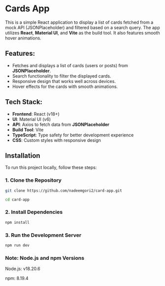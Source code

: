 # Cards App

This is a simple React application to display a list of cards fetched from a mock API (JSONPlaceholder) and filtered based on a search query. The app utilizes **React**, **Material UI**, and **Vite** as the build tool. It also features smooth hover animations.

## Features:
- Fetches and displays a list of cards (users or posts) from **JSONPlaceholder**.
- Search functionality to filter the displayed cards.
- Responsive design that works well across devices.
- Hover effects for the cards with smooth animations.

## Tech Stack:
- **Frontend**: React (v18+)
- **UI**: Material UI (v6)
- **API**: Axios to fetch data from **JSONPlaceholder**
- **Build Tool**: Vite
- **TypeScript**: Type safety for better development experience
- **CSS**: Custom styles with responsive design

## Installation

To run this project locally, follow these steps:

### 1. Clone the Repository

```bash
git clone https://github.com/nadeemgori2/card-app.git
```
```bash
cd card-app
```

### 2. Install Dependencies
```bash
npm install
```

### 3. Run the Development Server
```bash
npm run dev
```

### Note: Node.js and npm Versions
Node.js: v18.20.6

npm: 8.19.4
